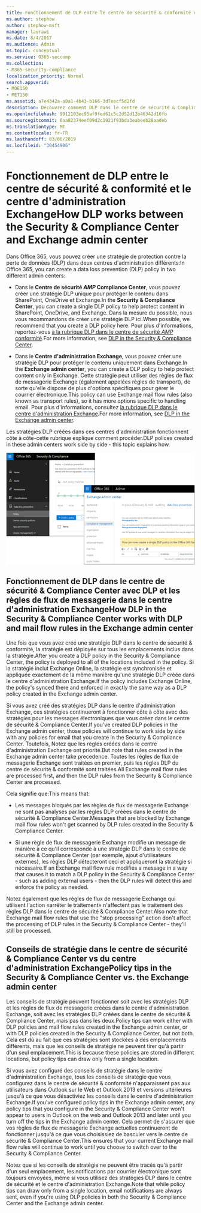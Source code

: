 ```yaml
---
title: Fonctionnement de DLP entre le centre de sécurité & conformité et le centre d'administration Exchange
ms.author: stephow
author: stephow-msft
manager: laurawi
ms.date: 8/4/2017
ms.audience: Admin
ms.topic: conceptual
ms.service: O365-seccomp
ms.collection:
- M365-security-compliance
localization_priority: Normal
search.appverid:
- MOE150
- MET150
ms.assetid: a7e4342a-a0a1-4b43-b166-3d7eecf5d2fd
description: Découvrez comment DLP dans le centre de sécurité & Compliance Center fonctionne avec DLP et les règles de flux de messagerie (règles de transport) dans le centre d'administration Exchange.
ms.openlocfilehash: 9912103ec95af9fed61c5c2d52d12b46342d16fb
ms.sourcegitcommit: 6aa82374eef09d2c1921f93bda3eabeeb28aadeb
ms.translationtype: MT
ms.contentlocale: fr-FR
ms.lasthandoff: 03/06/2019
ms.locfileid: "30454906"
---
```

# <a name="how-dlp-works-between-the-security--compliance-center-and-exchange-admin-center"></a><span data-ttu-id="5340a-103">Fonctionnement de DLP entre le centre de sécurité & conformité et le centre d'administration Exchange</span><span class="sxs-lookup"><span data-stu-id="5340a-103">How DLP works between the Security & Compliance Center and Exchange admin center</span></span>

<span data-ttu-id="5340a-104">Dans Office 365, vous pouvez créer une stratégie de protection contre la perte de données (DLP) dans deux centres d'administration différents:</span><span class="sxs-lookup"><span data-stu-id="5340a-104">In Office 365, you can create a data loss prevention (DLP) policy in two different admin centers:</span></span>
  
- <span data-ttu-id="5340a-105">Dans le **Centre de sécurité _AMP_ Compliance Center**, vous pouvez créer une stratégie DLP unique pour protéger le contenu dans SharePoint, OneDrive et Exchange.</span><span class="sxs-lookup"><span data-stu-id="5340a-105">In the **Security & Compliance Center**, you can create a single DLP policy to help protect content in SharePoint, OneDrive, and Exchange.</span></span> <span data-ttu-id="5340a-106">Dans la mesure du possible, nous vous recommandons de créer une stratégie DLP ici.</span><span class="sxs-lookup"><span data-stu-id="5340a-106">When possible, we recommend that you create a DLP policy here.</span></span> <span data-ttu-id="5340a-107">Pour plus d'informations, reportez-vous [à la rubrique DLP dans le centre de sécurité _AMP_ conformité](data-loss-prevention-policies.md).</span><span class="sxs-lookup"><span data-stu-id="5340a-107">For more information, see [DLP in the Security & Compliance Center](data-loss-prevention-policies.md).</span></span>
    
- <span data-ttu-id="5340a-108">Dans le **Centre d'administration Exchange**, vous pouvez créer une stratégie DLP pour protéger le contenu uniquement dans Exchange.</span><span class="sxs-lookup"><span data-stu-id="5340a-108">In the **Exchange admin center**, you can create a DLP policy to help protect content only in Exchange.</span></span> <span data-ttu-id="5340a-109">Cette stratégie peut utiliser des règles de flux de messagerie Exchange (également appelées règles de transport), de sorte qu'elle dispose de plus d'options spécifiques pour gérer le courrier électronique.</span><span class="sxs-lookup"><span data-stu-id="5340a-109">This policy can use Exchange mail flow rules (also known as transport rules), so it has more options specific to handling email.</span></span> <span data-ttu-id="5340a-110">Pour plus d'informations, consultez [la rubrique DLP dans le centre d'administration Exchange](https://go.microsoft.com/fwlink/?linkid=852311).</span><span class="sxs-lookup"><span data-stu-id="5340a-110">For more information, see [DLP in the Exchange admin center](https://go.microsoft.com/fwlink/?linkid=852311).</span></span>
    
<span data-ttu-id="5340a-111">Les stratégies DLP créées dans ces centres d'administration fonctionnent côte à côte-cette rubrique explique comment procéder.</span><span class="sxs-lookup"><span data-stu-id="5340a-111">DLP polices created in these admin centers work side by side - this topic explains how.</span></span>
  
![Pages DLP dans le centre de sécurité et de conformité et centre d'administration Exchange](media/d3eaa7e7-3b16-457b-bd9c-26707f7b584f.png)
  
## <a name="how-dlp-in-the-security--compliance-center-works-with-dlp-and-mail-flow-rules-in-the-exchange-admin-center"></a><span data-ttu-id="5340a-113">Fonctionnement de DLP dans le centre de sécurité & Compliance Center avec DLP et les règles de flux de messagerie dans le centre d'administration Exchange</span><span class="sxs-lookup"><span data-stu-id="5340a-113">How DLP in the Security & Compliance Center works with DLP and mail flow rules in the Exchange admin center</span></span>

<span data-ttu-id="5340a-114">Une fois que vous avez créé une stratégie DLP dans le centre de sécurité & conformité, la stratégie est déployée sur tous les emplacements inclus dans la stratégie.</span><span class="sxs-lookup"><span data-stu-id="5340a-114">After you create a DLP policy in the Security & Compliance Center, the policy is deployed to all of the locations included in the policy.</span></span> <span data-ttu-id="5340a-115">Si la stratégie inclut Exchange Online, la stratégie est synchronisée et appliquée exactement de la même manière qu'une stratégie DLP créée dans le centre d'administration Exchange.</span><span class="sxs-lookup"><span data-stu-id="5340a-115">If the policy includes Exchange Online, the policy's synced there and enforced in exactly the same way as a DLP policy created in the Exchange admin center.</span></span> 
  
<span data-ttu-id="5340a-116">Si vous avez créé des stratégies DLP dans le centre d'administration Exchange, ces stratégies continueront à fonctionner côte à côte avec des stratégies pour les messages électroniques que vous créez dans le centre de sécurité & Compliance Center.</span><span class="sxs-lookup"><span data-stu-id="5340a-116">If you've created DLP policies in the Exchange admin center, those policies will continue to work side by side with any policies for email that you create in the Security & Compliance Center.</span></span> <span data-ttu-id="5340a-117">Toutefois, Notez que les règles créées dans le centre d'administration Exchange ont priorité.</span><span class="sxs-lookup"><span data-stu-id="5340a-117">But note that rules created in the Exchange admin center take precedence.</span></span> <span data-ttu-id="5340a-118">Toutes les règles de flux de messagerie Exchange sont traitées en premier, puis les règles DLP du centre de sécurité & conformité sont traitées.</span><span class="sxs-lookup"><span data-stu-id="5340a-118">All Exchange mail flow rules are processed first, and then the DLP rules from the Security & Compliance Center are processed.</span></span>
  
<span data-ttu-id="5340a-119">Cela signifie que:</span><span class="sxs-lookup"><span data-stu-id="5340a-119">This means that:</span></span>
  
- <span data-ttu-id="5340a-120">Les messages bloqués par les règles de flux de messagerie Exchange ne sont pas analysés par les règles DLP créées dans le centre de sécurité & Compliance Center.</span><span class="sxs-lookup"><span data-stu-id="5340a-120">Messages that are blocked by Exchange mail flow rules won't get scanned by DLP rules created in the Security & Compliance Center.</span></span>
    
- <span data-ttu-id="5340a-121">Si une règle de flux de messagerie Exchange modifie un message de manière à ce qu'il corresponde à une stratégie DLP dans le centre de sécurité & Compliance Center (par exemple, ajout d'utilisateurs externes), les règles DLP détecteront ceci et appliqueront la stratégie si nécessaire.</span><span class="sxs-lookup"><span data-stu-id="5340a-121">If an Exchange mail flow rule modifies a message in a way that causes it to match a DLP policy in the Security & Compliance Center - such as adding external users - then the DLP rules will detect this and enforce the policy as needed.</span></span>
    
<span data-ttu-id="5340a-122">Notez également que les règles de flux de messagerie Exchange qui utilisent l'action «arrêter le traitement» n'affectent pas le traitement des règles DLP dans le centre de sécurité & Compliance Center.</span><span class="sxs-lookup"><span data-stu-id="5340a-122">Also note that Exchange mail flow rules that use the "stop processing" action don't affect the processing of DLP rules in the Security & Compliance Center - they'll still be processed.</span></span>
  
## <a name="policy-tips-in-the-security--compliance-center-vs-the-exchange-admin-center"></a><span data-ttu-id="5340a-123">Conseils de stratégie dans le centre de sécurité & Compliance Center vs du centre d'administration Exchange</span><span class="sxs-lookup"><span data-stu-id="5340a-123">Policy tips in the Security & Compliance Center vs. the Exchange admin center</span></span>

<span data-ttu-id="5340a-124">Les conseils de stratégie peuvent fonctionner soit avec les stratégies DLP et les règles de flux de messagerie créées dans le centre d'administration Exchange, soit avec les stratégies DLP créées dans le centre de sécurité & Compliance Center, mais pas dans les deux.</span><span class="sxs-lookup"><span data-stu-id="5340a-124">Policy tips can work either with DLP policies and mail flow rules created in the Exchange admin center, or with DLP policies created in the Security & Compliance Center, but not both.</span></span> <span data-ttu-id="5340a-125">Cela est dû au fait que ces stratégies sont stockées à des emplacements différents, mais que les conseils de stratégie ne peuvent tirer qu'à partir d'un seul emplacement.</span><span class="sxs-lookup"><span data-stu-id="5340a-125">This is because these policies are stored in different locations, but policy tips can draw only from a single location.</span></span>
  
<span data-ttu-id="5340a-126">Si vous avez configuré des conseils de stratégie dans le centre d'administration Exchange, tous les conseils de stratégie que vous configurez dans le centre de sécurité & conformité n'apparaissent pas aux utilisateurs dans Outlook sur le Web et Outlook 2013 et versions ultérieures jusqu'à ce que vous désactiviez les conseils dans le centre d'administration Exchange.</span><span class="sxs-lookup"><span data-stu-id="5340a-126">If you've configured policy tips in the Exchange admin center, any policy tips that you configure in the Security & Compliance Center won't appear to users in Outlook on the web and Outlook 2013 and later until you turn off the tips in the Exchange admin center.</span></span> <span data-ttu-id="5340a-127">Cela permet de s'assurer que vos règles de flux de messagerie Exchange actuelles continueront de fonctionner jusqu'à ce que vous choisissiez de basculer vers le centre de sécurité & Compliance Center.</span><span class="sxs-lookup"><span data-stu-id="5340a-127">This ensures that your current Exchange mail flow rules will continue to work until you choose to switch over to the Security & Compliance Center.</span></span>
  
<span data-ttu-id="5340a-128">Notez que si les conseils de stratégie ne peuvent être tracés qu'à partir d'un seul emplacement, les notifications par courrier électronique sont toujours envoyées, même si vous utilisez des stratégies DLP dans le centre de sécurité et le centre d'administration Exchange.</span><span class="sxs-lookup"><span data-stu-id="5340a-128">Note that while policy tips can draw only from a single location, email notifications are always sent, even if you're using DLP policies in both the Security & Compliance Center and the Exchange admin center.</span></span>
  

